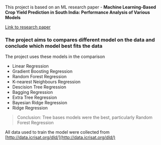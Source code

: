 This project is based on an ML research paper - **Machine Learning-Based Crop Yield Prediction in South India:
 Performance Analysis of Various Models**
 
 [Link to research paper](https://www.mdpi.com/2809008)


### The project aims to compares different model on the data and conclude which model best fits the data

The project uses these models in the comparison
- Linear Regression
- Gradient Boosting Regression
- Random Forest Regression
- K-nearest Neighbours Regression
- Descision Tree Regression
- Bagging Regression
- Extra Tree Regression
- Bayesian Ridge Regression
- Ridge Regression

> Conclusion: Tree bases models were the best, particularly Random Forest Regression

All data used to train the model were collected from [http://data.icrisat.org/dld/](http://data.icrisat.org/dld/)

